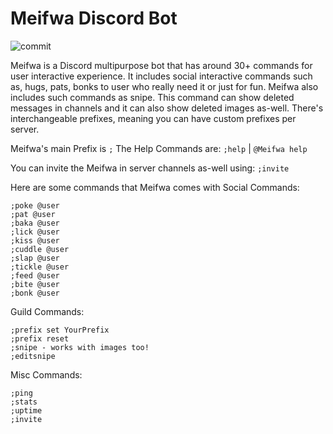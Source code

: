 # Meifwa Discord Bot
![commit](https://img.shields.io/github/last-commit/KayTwenty/SpotBot?style=for-the-badge)

Meifwa is a Discord multipurpose bot that has around 30+ commands for user interactive experience. It includes social interactive commands such as, hugs, pats, bonks to user who really need it or just for fun. Meifwa also includes such commands as snipe. This command can show deleted messages in channels and it can also show deleted images as-well. There's interchangeable prefixes, meaning you can have custom prefixes per server. 

Meifwa's main Prefix is `;` The Help Commands are: `;help` | `@Meifwa help`

You can invite the Meifwa in server channels as-well using: `;invite`

Here are some commands that Meifwa comes with
Social Commands:
 ``` 
;poke @user
;pat @user
;baka @user
;lick @user
;kiss @user
;cuddle @user
;slap @user
;tickle @user
;feed @user
;bite @user
;bonk @user
```
Guild Commands:
```
;prefix set YourPrefix
;prefix reset
;snipe - works with images too!
;editsnipe
```
Misc Commands:
```
;ping
;stats
;uptime
;invite
```

